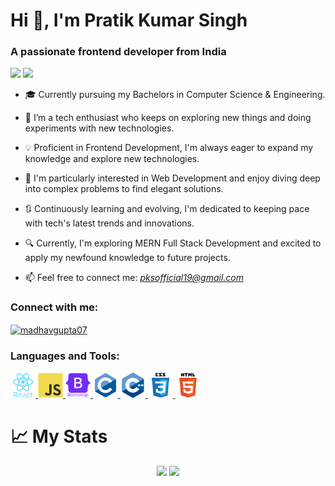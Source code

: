 <h1>Hi 👋, I'm Pratik Kumar Singh</h1>
<h3>A passionate frontend developer from India</h3>

<div>
<img height=200 src=https://user-images.githubusercontent.com/74038190/219923809-b86dc415-a0c2-4a38-bc88-ad6cf06395a8.gif>
<img height=200 src=https://user-images.githubusercontent.com/74038190/212748842-9fcbad5b-6173-4175-8a61-521f3dbb7514.gif>
</div>


- 🎓 Currently pursuing my Bachelors in Computer Science & Engineering.

- 🌱 I’m a tech enthusiast who keeps on exploring new things and doing experiments with new technologies.

- 💡 Proficient in Frontend Development, I'm always eager to expand my knowledge and explore new technologies.

- 🚀 I'm particularly interested in Web Development and enjoy diving deep into complex problems to find elegant solutions.

- 🔃 Continuously learning and evolving, I'm dedicated to keeping pace with tech's latest trends and innovations.

- 🔍 Currently, I'm exploring MERN Full Stack Development and excited to apply my newfound knowledge to future projects.
 
- 📫 Feel free to connect me: *pksofficial19@gmail.com*

<h3 align="left">Connect with me:</h3>
    <p align="left">
        <a href="https://linkedin.com/in/prat19coder" target="blank"><img align="center"
                src="https://raw.githubusercontent.com/rahuldkjain/github-profile-readme-generator/master/src/images/icons/Social/linked-in-alt.svg"
                alt="madhavgupta07" height="30" width="40" /></a>
    </p>

<h3 align="left">Languages and Tools:</h3>
    <p align="left">
        <a href="https://reactjs.org/" target="_blank" rel="noreferrer"> <img
                src="https://raw.githubusercontent.com/devicons/devicon/master/icons/react/react-original-wordmark.svg"
                alt="react" width="40" height="40" /> </a>
        <a href="https://developer.mozilla.org/en-US/docs/Web/JavaScript" target="_blank" rel="noreferrer"> <img
                src="https://raw.githubusercontent.com/devicons/devicon/master/icons/javascript/javascript-original.svg"
                alt="javascript" width="40" height="40" /> </a>
        <a href="https://getbootstrap.com" target="_blank" rel="noreferrer"> <img
                src="https://raw.githubusercontent.com/devicons/devicon/master/icons/bootstrap/bootstrap-plain-wordmark.svg"
                alt="bootstrap" width="40" height="40" /> </a>
        <a href="https://www.cprogramming.com/" target="_blank" rel="noreferrer"> <img
                src="https://raw.githubusercontent.com/devicons/devicon/master/icons/c/c-original.svg" alt="c"
                width="40" height="40" /> </a>
        <a href="https://www.w3schools.com/cpp/" target="_blank" rel="noreferrer"> <img
                src="https://raw.githubusercontent.com/devicons/devicon/master/icons/cplusplus/cplusplus-original.svg"
                alt="cplusplus" width="40" height="40" /> </a>
        <a href="https://www.w3schools.com/css/" target="_blank" rel="noreferrer"> <img
                src="https://raw.githubusercontent.com/devicons/devicon/master/icons/css3/css3-original-wordmark.svg"
                alt="css3" width="40" height="40" /> </a>
        <a href="https://www.w3.org/html/" target="_blank" rel="noreferrer"> <img
                src="https://raw.githubusercontent.com/devicons/devicon/master/icons/html5/html5-original-wordmark.svg"
                alt="html5" width="40" height="40" /> </a>


  </p>
<h1>📈 My Stats</h1>
<p align="center">
  <img width="48%" src="https://github-readme-stats.vercel.app/api?username=prat19coder&show_icons=true&theme=tokyonight" />
  <img width="48%" src="https://github-readme-streak-stats.herokuapp.com/?user=prat19coder&theme=tokyonight" />
</p>
